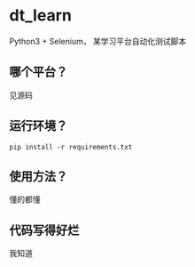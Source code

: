 # dt_learn
Python3 + Selenium， 某学习平台自动化测试脚本

## 哪个平台？
见源码

## 运行环境？
`pip install -r requirements.txt`

## 使用方法？
懂的都懂

## 代码写得好烂
我知道
